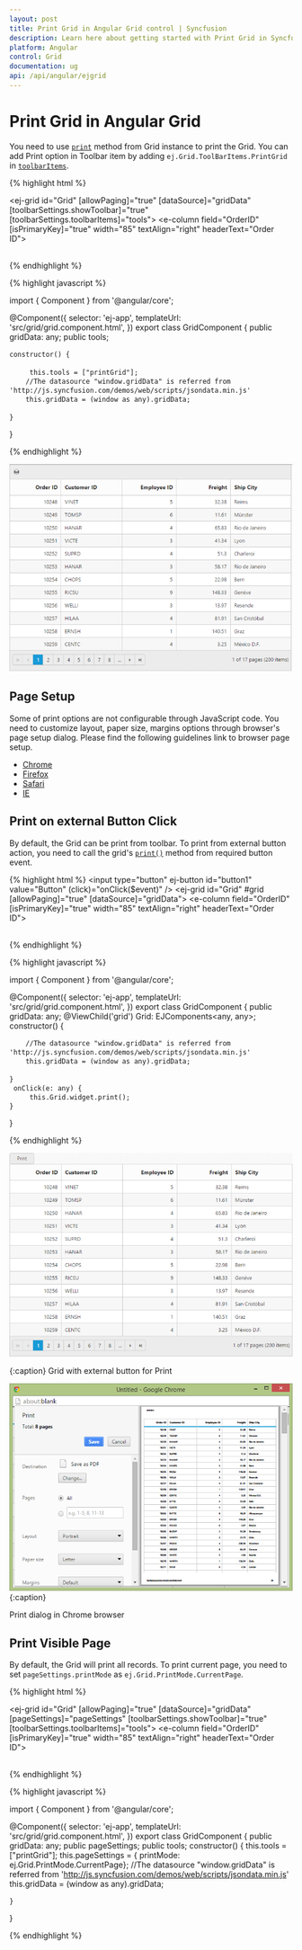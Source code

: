 ```yaml
---
layout: post
title: Print Grid in Angular Grid control | Syncfusion
description: Learn here about getting started with Print Grid in Syncfusion Angular Grid control, its elements, and more
platform: Angular
control: Grid
documentation: ug
api: /api/angular/ejgrid
---
```

# Print Grid in Angular Grid

You need to use [`print`](https://help.syncfusion.com/api/angular/ejgrid#methods:print) method from Grid instance to print the Grid. You can add Print option in Toolbar item by adding `ej.Grid.ToolBarItems.PrintGrid` in [`toolbarItems`](https://help.syncfusion.com/api/angular/ejgrid#members:toolbarsettings-toolbaritems).

{% highlight html %}

<ej-grid  id="Grid"  [allowPaging]="true"  [dataSource]="gridData" [toolbarSettings.showToolbar]="true" [toolbarSettings.toolbarItems]="tools">
    <e-columns>
        <e-column field="OrderID" [isPrimaryKey]="true"  width="85" textAlign="right" headerText="Order ID"></e-column>
        <e-column field="CustomerID" headerText="Customer ID" width="85" ></e-column>        
        <e-column field="EmployeeID" headerText="Employee ID"  width="85" textAlign="right"></e-column>
        <e-column field="Freight" headerText="Freight" format="{0:C}"  width="85" textAlign="right"></e-column>
        <e-column field="ShipCity" width="90"  headerText="Ship Name"></e-column>     
    </e-columns>
</ej-grid>

	
{% endhighlight %}

{% highlight javascript %}

import { Component } from '@angular/core';


@Component({
    selector: 'ej-app',
    templateUrl: 'src/grid/grid.component.html',
})
export class GridComponent {
    public gridData: any;
    public tools;

    constructor() {

         this.tools = ["printGrid"];
        //The datasource "window.gridData" is referred from 'http://js.syncfusion.com/demos/web/scripts/jsondata.min.js'
        this.gridData = (window as any).gridData;

    }
}


{% endhighlight %}


![Print grid in Angular Grid](Print-Grid_images/Print_img1.png)


## Page Setup

Some of print options are not configurable through JavaScript code. You need to customize layout, paper size, margins options through browser's page setup dialog. Please find the following guidelines link to browser page setup.

* [Chrome](https://support.google.com/chrome/answer/1379552?hl=en)
* [Firefox](https://support.mozilla.org/en-US/kb/how-print-web-pages-firefox)
* [Safari](http://www.mintprintables.com/print-tips/adjust-margins-osx/)
* [IE](http://www.helpteaching.com/help/print/index.htm) 

## Print on external Button Click

By default, the Grid can be print from toolbar. To print from external button action, you need to call the grid's [`print()`](https://help.syncfusion.com/api/angular/ejgrid#methods:print) method from required button event.

{% highlight html %}
<input type="button" ej-button id="button1" value="Button" (click)="onClick($event)" />
<ej-grid  id="Grid" #grid [allowPaging]="true"  [dataSource]="gridData">
    <e-columns>
        <e-column field="OrderID" [isPrimaryKey]="true"  width="85" textAlign="right" headerText="Order ID"></e-column>
        <e-column field="CustomerID" headerText="Customer ID" width="85" ></e-column>        
        <e-column field="EmployeeID" headerText="Employee ID"  width="85" textAlign="right"></e-column>
        <e-column field="Freight" headerText="Freight" format="{0:C}"  width="85" textAlign="right"></e-column>
        <e-column field="ShipCity" width="90"  headerText="Ship Name"></e-column>     
    </e-columns>
</ej-grid>



{% endhighlight %}

{% highlight javascript %}

import { Component } from '@angular/core';


@Component({
    selector: 'ej-app',
    templateUrl: 'src/grid/grid.component.html',
})
export class GridComponent {
    public gridData: any;
     @ViewChild('grid') Grid: EJComponents<any, any>;
    constructor() {

        //The datasource "window.gridData" is referred from 'http://js.syncfusion.com/demos/web/scripts/jsondata.min.js'
        this.gridData = (window as any).gridData;

    }
     onClick(e: any) {
         this.Grid.widget.print();
    }
}


{% endhighlight %}

![Print on external button click in Angular Grid](Print-Grid_images/Print_img2.png)

{:caption}
Grid with external button for Print

![Print visible pages in Angular Grid](Print-Grid_images/Print_img3.png)
{:caption}

Print dialog in Chrome browser

## Print Visible Page

By default, the Grid will print all records. To print current page, you need to set `pageSettings.printMode` as `ej.Grid.PrintMode.CurrentPage`.

{% highlight  html %}

<ej-grid  id="Grid" [allowPaging]="true" [dataSource]="gridData" [pageSettings]="pageSettings" [toolbarSettings.showToolbar]="true" [toolbarSettings.toolbarItems]="tools">
    <e-columns>
        <e-column field="OrderID" [isPrimaryKey]="true"  width="85" textAlign="right" headerText="Order ID"></e-column>
        <e-column field="CustomerID" headerText="Customer ID" width="85" ></e-column>        
        <e-column field="EmployeeID" headerText="Employee ID"  width="85" textAlign="right"></e-column>
        <e-column field="Freight" headerText="Freight" format="{0:C}"  width="85" textAlign="right"></e-column>
        <e-column field="ShipCity" width="90"  headerText="Ship Name"></e-column>     
    </e-columns>
</ej-grid>

		

{% endhighlight %}

{% highlight javascript %}

import { Component } from '@angular/core';


@Component({
    selector: 'ej-app',
    templateUrl: 'src/grid/grid.component.html',
})
export class GridComponent {
    public gridData: any;
    public pageSettings;
    public tools;
    constructor() {
        this.tools = ["printGrid"];
        this.pageSettings = { printMode: ej.Grid.PrintMode.CurrentPage};
        //The datasource "window.gridData" is referred from 'http://js.syncfusion.com/demos/web/scripts/jsondata.min.js'
        this.gridData = (window as any).gridData;

    }
}


{% endhighlight %}